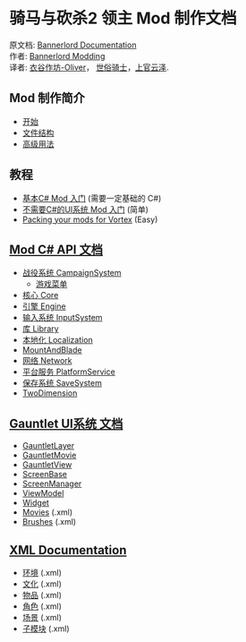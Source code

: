 # 骑马与砍杀2 领主 Mod 制作文档

原文档: [Bannerlord Documentation](https://docs.bannerlordmodding.com/)  
作者: [Bannerlord Modding](https://github.com/Bannerlord-Modding)  
译者: [衣谷作坊-Oliver](mailto:munoliver007@gmail.com)， [世俗骑士](mailto:843750340@qq.com)，[上官云泽](mailto:1143232792@qq.com).

## Mod 制作简介

* [开始](_intro/getting-started.md)
* [文件结构](_intro/folder-structure.md)
* [高级用法](_intro/advanced.md)

## 教程

* [基本C\# Mod 入门](_tutorials/basic-csharp-mod.md) \(需要一定基础的 C\#\)
* [不需要C\#的UI系统 Mod 入门](_tutorials/modding-gauntlet-without-csharp.md) \(简单\)
* [Packing your mods for Vortex](_tutorials/packing_mods_for_vortex) \(Easy\)

## [Mod C\# API 文档](_csharp-api/README.md)

* [战役系统 CampaignSystem](c-api-documentation/campaignsystem.md)
  * [游戏菜单](_csharp-api/campaignsystem/gamemenu.md)
* [核心 Core](c-api-documentation/core/)
* [引擎 Engine](c-api-documentation/engine/)
* [输入系统 InputSystem](c-api-documentation/inputsystem/)
* [库 Library](c-api-documentation/library/)
* [本地化 Localization](c-api-documentation/localization.md)
* [MountAndBlade](c-api-documentation/mountandblade/)
* [网络 Network](c-api-documentation/network.md)
* [平台服务 PlatformService](c-api-documentation/platformservice.md)
* [保存系统 SaveSystem](c-api-documentation/savesystem.md)
* [TwoDimension](c-api-documentation/twodimension.md)

## [Gauntlet UI系统 文档](_gauntlet/)

* [GauntletLayer](_gauntlet/gauntletlayer.md)
* [GauntletMovie](_gauntlet/gauntletmovie.md)
* [GauntletView](_gauntlet/gauntletview.md)
* [ScreenBase](_gauntlet/screenbase.md)
* [ScreenManager](_gauntlet/screenmanager.md)
* [ViewModel](_gauntlet/viewmodel.md)
* [Widget](_gauntlet/widget.md)
* [Movies](_gauntlet/movie.md) \(.xml\)
* [Brushes](_gauntlet/brush.md) \(.xml\)

## [XML Documentation](_xmldocs)

* [环境](_xmldocs/atmosphere.md) \(.xml\)
* [文化](_xmldocs/cultures.md) \(.xml\)
* [物品](_xmldocs/items.md) \(.xml\)
* [角色](_xmldocs/npccharacters.md) \(.xml\)
* [场景](_xmldocs/scene.md) \(.xml\)
* [子模块](_xmldocs/submodule.md) \(.xml\)
